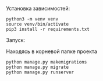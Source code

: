 Установка зависимостей:
```
python3 -m venv venv
source venv/bin/activate
pip3 install -r requirements.txt
```

Запуск:

Находясь в корневой папке проекта 
```
python manage.py makemigrations
python manage.py migrate
python manage.py runserver
```